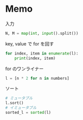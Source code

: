 # Memo

入力

```python
N, M = map(int, input().split())
```

key, value で for を回す

```python
for index, item in enumerate(l):
    print(index, item)
```

for のワンライナー

```python
l = [n * 2 for n in numbers]
```

ソート

```python
# ミュータブル
l.sort()
# イミュータブル
sorted_l = sorted(l)
```
